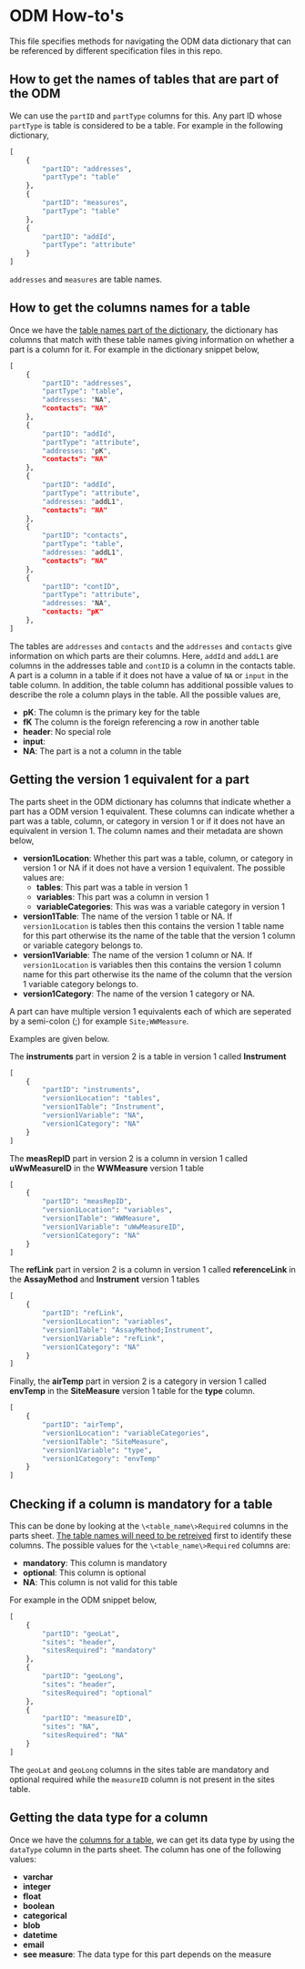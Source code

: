 # ODM How-to's

This file specifies methods for navigating the ODM data dictionary that can be referenced by different specification files in this repo.

## How to get the names of tables that are part of the ODM

We can use the `partID` and `partType` columns for this. Any part ID whose `partType` is table is considered to be a table. For example in the following dictionary,

```python
[
    {
        "partID": "addresses",
        "partType": "table"
    },
    {
        "partID": "measures",
        "partType": "table"
    },
    {
        "partID": "addId",
        "partType": "attribute"
    }
]
```

`addresses` and `measures` are table names.

## How to get the columns names for a table

Once we have the [table names part of the dictionary](#how-to-get-the-columns-names-for-a-table), the dictionary has columns that match with these table names giving information on whether a part is a column for it. For example in the dictionary snippet below,

```python
[
    {
        "partID": "addresses",
        "partType": "table",
        "addresses: "NA",
        "contacts": "NA"
    },
    {
        "partID": "addId",
        "partType": "attribute",
        "addresses: "pK",
        "contacts": "NA"
    },
    {
        "partID": "addId",
        "partType": "attribute",
        "addresses: "addL1",
        "contacts": "NA"
    },
    {
        "partID": "contacts",
        "partType": "table",
        "addresses: "addL1",
        "contacts": "NA"
    },
    {
        "partID": "contID",
        "partType": "attribute",
        "addresses: "NA",
        "contacts: "pK"
    },
]
```

The tables are `addresses` and `contacts` and the `addresses` and `contacts` give information on which parts are their columns. Here, `addId` and `addL1` are columns in the addresses table and `contID` is a column in the contacts table. A part is a column in a table if it does not have a value of `NA` or `input` in the table column. In addition, the table column has additional possible values to describe the role a column plays in the table. All the possible values are,

* **pK**: The column is the primary key for the table
* **fK** The column is the foreign referencing a row in another table
* **header**: No special role
* **input**:
* **NA**: The part is a not a column in the table

## Getting the version 1 equivalent for a part

The parts sheet in the ODM dictionary has columns that indicate whether a part has a ODM version 1 equivalent. These columns can indicate whether a part was a table, column, or category in version 1 or if it does not have an equivalent in version 1. The column names and their metadata are shown below,

* **version1Location**: Whether this part was a table, column, or category in version 1 or NA if it does not have a version 1 equivalent. The possible values are:
    * **tables**: This part was a table in version 1
    * **variables**: This part was a column in version 1
    * **variableCategories**: This was was a variable category in version 1
* **version1Table**: The name of the version 1 table or NA. If `version1Location` is tables then this contains the version 1 table name for this part otherwise its the name of the table that the version 1 column or variable category belongs to.
* **version1Variable**: The name of the version 1 column or NA. If `version1Location` is variables then this contains the version 1 column name for this part otherwise its the name of the column that the version 1 variable category belongs to.
* **version1Category**: The name of the version 1 category or NA.

A part can have multiple version 1 equivalents each of which are seperated by a semi-colon (;) for example `Site;WWMeasure`.

Examples are given below.

The **instruments** part in version 2 is a table in version 1 called **Instrument**

```python
[
    {
        "partID": "instruments",
        "version1Location": "tables",
        "version1Table": "Instrument",
        "version1Variable": "NA",
        "version1Category": "NA"
    }
]
```

The **measRepID** part in version 2 is a column in version 1 called **uWwMeasureID** in the **WWMeasure** version 1 table

```python
[
    {
        "partID": "measRepID",
        "version1Location": "variables",
        "version1Table": "WWMeasure",
        "version1Variable": "uWwMeasureID",
        "version1Category": "NA"
    }
]
```

The **refLink** part in version 2 is a column in version 1 called **referenceLink** in the **AssayMethod** and **Instrument** version 1 tables

```python
[
    {
        "partID": "refLink",
        "version1Location": "variables",
        "version1Table": "AssayMethod;Instrument",
        "version1Variable": "refLink",
        "version1Category": "NA"
    }
]
```

Finally, the **airTemp** part in version 2 is a category in version 1 called **envTemp** in the **SiteMeasure** version 1 table for the **type** column.

```python
[
    {
        "partID": "airTemp",
        "version1Location": "variableCategories",
        "version1Table": "SiteMeasure",
        "version1Variable": "type",
        "version1Category": "envTemp"
    }
]
```

## Checking if a column is mandatory for a table

This can be done by looking at the `\<table_name\>Required` columns in the parts sheet. [The table names will need to be retreived](#how-to-get-the-names-of-tables-that-are-part-of-the-odm) first to identify these columns. The possible values for the `\<table_name\>Required` columns are:

* **mandatory**: This column is mandatory
* **optional**: This column is optional
* **NA**: This column is not valid for this table

For example in the ODM snippet below,

```python
[
    {
        "partID": "geoLat",
        "sites": "header",
        "sitesRequired": "mandatory"
    },
    {
        "partID": "geoLong",
        "sites": "header",
        "sitesRequired": "optional"
    },
    {
        "partID": "measureID",
        "sites": "NA",
        "sitesRequired": "NA"
    }
]
```

The `geoLat` and `geoLong` columns in the sites table are mandatory and optional required while the `measureID` column is not present in the sites table.

## Getting the data type for a column

Once we have the [columns for a table](#how-to-get-the-columns-names-for-a-table), we can get its data type by using the `dataType` column in the parts sheet. The column has one of the following values:

* **varchar**
* **integer**
* **float**
* **boolean**
* **categorical**
* **blob**
* **datetime**
* **email**
* **see measure**: The data type for this part depends on the measure

